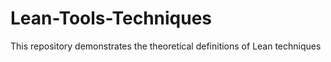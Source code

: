 # Lean-Tools-Techniques
This repository demonstrates the theoretical definitions of Lean techniques
